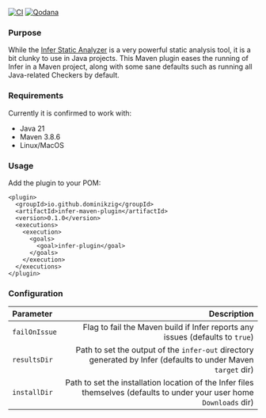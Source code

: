 [![CI](https://github.com/DominikZig/infer-maven-plugin/actions/workflows/ci.yml/badge.svg)](https://github.com/DominikZig/infer-maven-plugin/actions/workflows/ci.yml)
[![Qodana](https://github.com/DominikZig/infer-maven-plugin/actions/workflows/qodana_code_quality.yml/badge.svg)](https://github.com/DominikZig/infer-maven-plugin/actions/workflows/qodana_code_quality.yml)

### Purpose

While the [Infer Static Analyzer](https://fbinfer.com/) is a very powerful static analysis tool, it is a bit clunky to use in Java projects. This Maven plugin eases the running of Infer in a Maven project, along with some sane defaults such as running all Java-related Checkers by default.

### Requirements

Currently it is confirmed to work with:
- Java 21
- Maven 3.8.6
- Linux/MacOS

### Usage

Add the plugin to your POM:

```
<plugin>
  <groupId>io.github.dominikzig</groupId>
  <artifactId>infer-maven-plugin</artifactId>
  <version>0.1.0</version>
  <executions>
    <execution>
      <goals>
        <goal>infer-plugin</goal>
      </goals>
    </execution>
  </executions>
</plugin>
```

### Configuration

| Parameter | Description |
| :------- | -------: |
| `failOnIssue` | Flag to fail the Maven build if Infer reports any issues (defaults to `true`)  |
| `resultsDir`  | Path to set the output of the `infer-out` directory generated by Infer (defaults to under Maven `target` dir) |
| `installDir`  | Path to set the installation location of the Infer files themselves (defaults to under your user home `Downloads` dir) |
